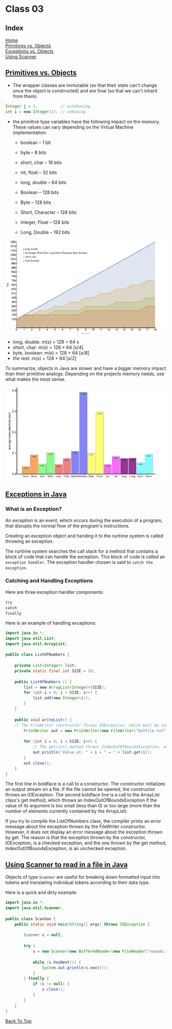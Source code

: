 # Class 03

## Index

[Home](../README.md)  
[Primitives vs. Objects](#primitives-vs-objects)  
[Exceptions vs. Objects](#exceptions-in-java)  
[Using Scanner](#using-scanner-to-read-in-a-file-in-java)  

## [Primitives vs. Objects](https://www.baeldung.com/java-primitives-vs-objects)

- The wrapper classes are immutable (so that their state can't change once the object is constructed) and are final (so that we can't inherit from them).

```Java
Integer j = 1;          // autoboxing
int i = new Integer(1); // unboxing
```

- the primitive type variables have the following impact on the memory. These values can vary depending on the Virtual Machine implementation:
  - boolean – 1 bit
  - byte – 8 bits
  - short, char – 16 bits
  - int, float – 32 bits
  - long, double – 64 bits

  - Boolean – 128 bits
  - Byte – 128 bits
  - Short, Character – 128 bits
  - Integer, Float – 128 bits
  - Long, Double – 192 bits

![prim-mem](../img/401/prim-mem.png)

- long, double: m(s) = 128 + 64 s
- short, char: m(s) = 128 + 64 \[s/4\]
- byte, boolean: m(s) = 128 + 64 \[s/8\]
- the rest: m(s) = 128 + 64 \[s/2\]

To summarize, objects in Java are slower and have a bigger memory impact than their primitive analogs. Depending on the projects memory needs, use what makes the most sense.

![prim-mem2](../img/401/prim-mem2.png)

## [Exceptions in Java](https://docs.oracle.com/javase/tutorial/essential/exceptions/index.html)

### What is an Exception?

An *exception* is an event, which occurs during the execution of a program, that disrupts the normal flow of the program's instructions.  

Creating an exception object and handing it to the runtime system is called throwing an exception.

The runtime system searches the call stack for a method that contains a block of code that can handle the exception. This block of code is called an `exception handler`. The exception handler chosen is said to `catch the exception`.  

### Catching and Handling Exceptions

Here are three exception handler components:  

`try`  
`catch`  
`finally`

Here is an example of handling exceptions:

```Java
import java.io.*;
import java.util.List;
import java.util.ArrayList;

public class ListOfNumbers {

    private List<Integer> list;
    private static final int SIZE = 10;

    public ListOfNumbers () {
        list = new ArrayList<Integer>(SIZE);
        for (int i = 0; i < SIZE; i++) {
            list.add(new Integer(i));
        }
    }

    public void writeList() {
    // The FileWriter constructor throws IOException, which must be caught.
        PrintWriter out = new PrintWriter(new FileWriter("OutFile.txt"));

        for (int i = 0; i < SIZE; i++) {
            // The get(int) method throws IndexOutOfBoundsException, which must be caught.
            out.println("Value at: " + i + " = " + list.get(i));
        }
        out.close();
    }
}
```

The first line in boldface is a call to a constructor. The constructor initializes an output stream on a file. If the file cannot be opened, the constructor throws an IOException. The second boldface line is a call to the ArrayList class's get method, which throws an IndexOutOfBoundsException if the value of its argument is too small (less than 0) or too large (more than the number of elements currently contained by the ArrayList).  

If you try to compile the ListOfNumbers class, the compiler prints an error message about the exception thrown by the FileWriter constructor. However, it does not display an error message about the exception thrown by get. The reason is that the exception thrown by the constructor, IOException, is a checked exception, and the one thrown by the get method, IndexOutOfBoundsException, is an unchecked exception.

## [Using Scanner to read in a file in Java](https://docs.oracle.com/javase/tutorial/essential/io/scanning.html)

Objects of type `Scanner` are useful for breaking down formatted input into tokens and translating individual tokens according to their data type.  

Here is a quick and dirty example:

```java
import java.io.*;
import java.util.Scanner;

public class ScanXan {
    public static void main(String[] args) throws IOException {

        Scanner s = null;

        try {
            s = new Scanner(new BufferedReader(new FileReader("xanadu.txt")));

            while (s.hasNext()) {
                System.out.println(s.next());
            }
        } finally {
            if (s != null) {
                s.close();
            }
        }
    }
}
```

[Back To Top](#class-03)